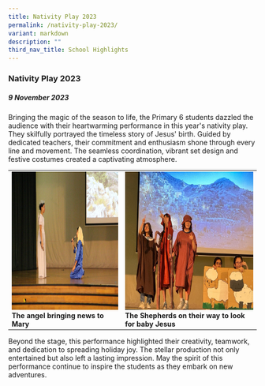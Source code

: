 ```yaml
---
title: Nativity Play 2023
permalink: /nativity-play-2023/
variant: markdown
description: ""
third_nav_title: School Highlights
---
```

### Nativity Play 2023

##### 9 November 2023


Bringing the magic of the season to life, the Primary 6 students dazzled the audience with their heartwarming performance in this year's nativity play. They skilfully portrayed the timeless story of Jesus' birth. Guided by dedicated teachers, their commitment and enthusiasm shone through every line and movement. The seamless coordination, vibrant set design and festive costumes created a captivating atmosphere. 

<table>
<tbody><tr>
		<td><img alt="childday01" src="/images/Nativity Play 2023/The_angel_bringing_news_to_Mary.jpg" style="width:450px;height:280px;"><b>The angel bringing news to Mary</b></td>
		<td><img alt="childday02" src="/images/Nativity Play 2023/The_Shepherds_on_their_way_to_look_for_baby_Jesus.jpg" style="width:450px;height:280px;"><b>The Shepherds on their way to look for baby Jesus</b></td>
</tr></tbody></table>

Beyond the stage, this performance highlighted their creativity, teamwork, and dedication to spreading holiday joy. The stellar production not only entertained but also left a lasting impression. May the spirit of this performance continue to inspire the students as they embark on new adventures.